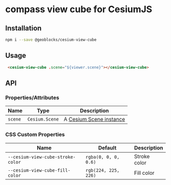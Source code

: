# compass view cube for CesiumJS

## Installation

```bash
npm i --save @geoblocks/cesium-view-cube
```

## Usage

```html
 <cesium-view-cube .scene="${viewer.scene}"></cesium-view-cube>
```

## API

### Properties/Attributes

| Name           | Type             | Description
| -------------- | ---------------- | -----------
| `scene`        | `Cesium.Scene`   | A [Cesium Scene instance](https://cesium.com/docs/cesiumjs-ref-doc/Scene.html)

### CSS Custom Properties

| Name                                  | Default              | Description
| ------------------------------------- | -------------------- | -----------
| `--cesium-view-cube-stroke-color`     | `rgba(0, 0, 0, 0.6)` | Stroke color
| `--cesium-view-cube-fill-color`       | `rgb(224, 225, 226)` | Fill color
